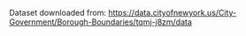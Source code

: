 Dataset downloaded from:
https://data.cityofnewyork.us/City-Government/Borough-Boundaries/tqmj-j8zm/data
